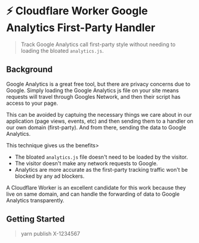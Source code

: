 # ⚡️ Cloudflare Worker Google Analytics First-Party Handler
> Track Google Analytics call first-party style without needing to loading the bloated `analytics.js`.

## Background

Google Analytics is a great free tool, but there are privacy concerns due to Google. Simply loading the Google
Analytics js file on your site means requests will travel through Googles Network, and then their script has
access to your page.

This can be avoided by captuing the necessary things we care about in our application (page views, events, etc) and then
sending them to a handler on our own domain (first-party).  And from there, sending the data to Google Analytics.

This technique gives us the benefits>

* The bloated `analytics.js` file doesn't need to be loaded by the visitor.
* The visitor doesn't make any network requests to Google.
* Analytics are more accurate as the first-party tracking traffic won't be blocked by any ad blockers.

A Cloudflare Worker is an excellent candidate for this work because they live on same domain, and can handle the forwarding
of data to Google Analytics transparently.

## Getting Started

> yarn publish X-1234567
